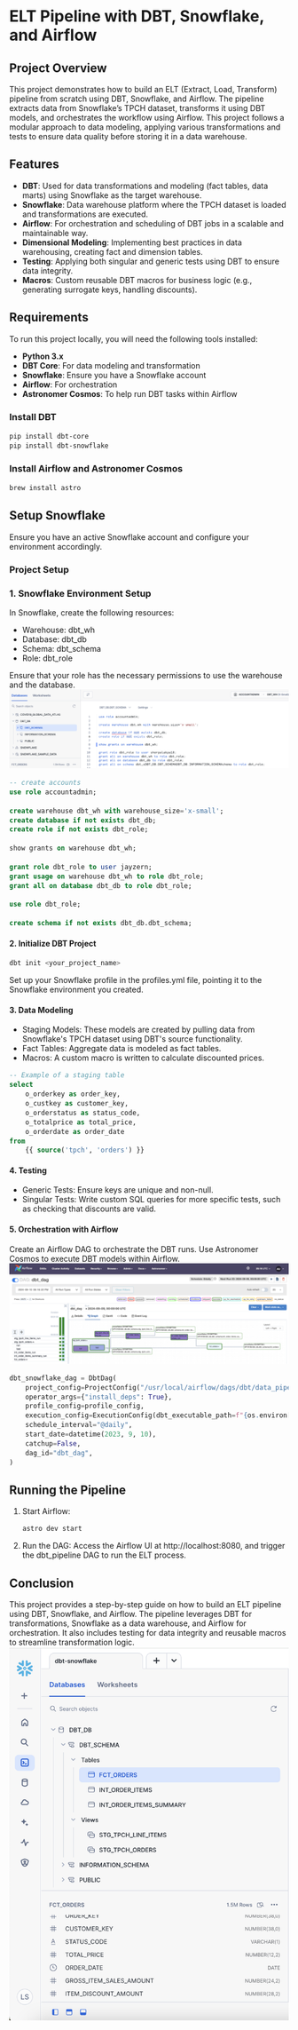 # ELT Pipeline with DBT, Snowflake, and Airflow

## Project Overview

This project demonstrates how to build an ELT (Extract, Load, Transform) pipeline from scratch using DBT, Snowflake, and Airflow. The pipeline extracts data from Snowflake’s TPCH dataset, transforms it using DBT models, and orchestrates the workflow using Airflow. This project follows a modular approach to data modeling, applying various transformations and tests to ensure data quality before storing it in a data warehouse.

## Features

- **DBT**: Used for data transformations and modeling (fact tables, data marts) using Snowflake as the target warehouse.
- **Snowflake**: Data warehouse platform where the TPCH dataset is loaded and transformations are executed.
- **Airflow**: For orchestration and scheduling of DBT jobs in a scalable and maintainable way.
- **Dimensional Modeling**: Implementing best practices in data warehousing, creating fact and dimension tables.
- **Testing**: Applying both singular and generic tests using DBT to ensure data integrity.
- **Macros**: Custom reusable DBT macros for business logic (e.g., generating surrogate keys, handling discounts).

## Requirements

To run this project locally, you will need the following tools installed:

- **Python 3.x**
- **DBT Core**: For data modeling and transformation
- **Snowflake**: Ensure you have a Snowflake account
- **Airflow**: For orchestration
- **Astronomer Cosmos**: To help run DBT tasks within Airflow

### Install DBT

```bash
pip install dbt-core
pip install dbt-snowflake
```
### Install Airflow and Astronomer Cosmos
```bash
brew install astro
```

## Setup Snowflake
Ensure you have an active Snowflake account and configure your environment accordingly.

### Project Setup

### 1. Snowflake Environment Setup
In Snowflake, create the following resources:
- Warehouse: dbt_wh
- Database: dbt_db
- Schema: dbt_schema
- Role: dbt_role

Ensure that your role has the necessary permissions to use the warehouse and the database.
![](images/snowflake_queries.png)
```sql
-- create accounts
use role accountadmin;

create warehouse dbt_wh with warehouse_size='x-small';
create database if not exists dbt_db;
create role if not exists dbt_role;

show grants on warehouse dbt_wh;

grant role dbt_role to user jayzern;
grant usage on warehouse dbt_wh to role dbt_role;
grant all on database dbt_db to role dbt_role;

use role dbt_role;

create schema if not exists dbt_db.dbt_schema;
```

#### 2. Initialize DBT Project

```sh
dbt init <your_project_name>
```
Set up your Snowflake profile in the profiles.yml file, pointing it to the Snowflake environment you created.


#### 3. Data Modeling
- Staging Models: These models are created by pulling data from Snowflake's TPCH dataset using DBT's source functionality.
- Fact Tables: Aggregate data is modeled as fact tables.
- Macros: A custom macro is written to calculate discounted prices.
```sql
-- Example of a staging table
select
    o_orderkey as order_key,
    o_custkey as customer_key,
    o_orderstatus as status_code,
    o_totalprice as total_price,
    o_orderdate as order_date
from
    {{ source('tpch', 'orders') }}

```

#### 4. Testing
- Generic Tests: Ensure keys are unique and non-null.
- Singular Tests: Write custom SQL queries for more specific tests, such as checking that discounts are valid.

#### 5. Orchestration with Airflow
Create an Airflow DAG to orchestrate the DBT runs. Use Astronomer Cosmos to execute DBT models within Airflow.
![](images/airflow.png)
```python
dbt_snowflake_dag = DbtDag(
    project_config=ProjectConfig("/usr/local/airflow/dags/dbt/data_pipeline",),
    operator_args={"install_deps": True},
    profile_config=profile_config,
    execution_config=ExecutionConfig(dbt_executable_path=f"{os.environ['AIRFLOW_HOME']}/dbt_venv/bin/dbt",),
    schedule_interval="@daily",
    start_date=datetime(2023, 9, 10),
    catchup=False,
    dag_id="dbt_dag",
)
```

## Running the Pipeline

1. Start Airflow:
    ```bash
    astro dev start
    ```

2. Run the DAG:
    Access the Airflow UI at http://localhost:8080, and trigger the dbt_pipeline DAG to run the ELT process.


## Conclusion
This project provides a step-by-step guide on how to build an ELT pipeline using DBT, Snowflake, and Airflow. The pipeline leverages DBT for transformations, Snowflake as a data warehouse, and Airflow for orchestration. It also includes testing for data integrity and reusable macros to streamline transformation logic.
![](images/snowflake_tables_views.png)

